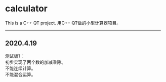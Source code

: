 # calculator
This is a C++ QT project.
用C++ QT做的小型计算器项目。

---

## 2020.4.19
测试版1：  
初步实现了两个数的加减乘除。  
不能连续计算。  
不能混合运算。  

